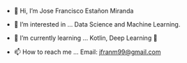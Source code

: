 - 👋 Hi, I’m Jose Francisco Estañon Miranda
- 👀 I’m interested in ...
    Data Science and Machine Learning.
    
- 🌱 I’m currently learning ...
    Kotlin, Deep Learning 🧠

- 📫 How to reach me ... 
    Email: jfranm99@gmail.com

<!---
jfran20/jfran20 is a ✨ special ✨ repository because its `README.md` (this file) appears on your GitHub profile.
You can click the Preview link to take a look at your changes.
--->
